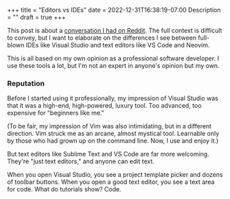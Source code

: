 +++
title = "Editors vs IDEs"
date = 2022-12-31T16:38:19-07:00
Description = ""
draft = true
+++

This post is about a [conversation I had on
Reddit](https://www.reddit.com/r/csharp/comments/yxq6tt/comment/iwqx5b6/?utm_source=share&utm_medium=web2x&context=3).
The full context is difficult to convey, but I want to elaborate on the differences I see
between full-blown IDEs like Visual Studio and text editors like VS Code and Neovim.

This is all based on my own opinion as a professional software developer. I use these
tools a lot, but I'm not an expert in anyone's opinion but my own.

### Reputation

Before I started using it professionally, my impression of Visual Studio was that it was a
high-end, high-powered, luxury tool. Too advanced, too expensive for "beginners like me."

(To be fair, my impression of Vim was also intimidating, but in a different direction. Vim
struck me as an arcane, almost mystical tool. Learnable only by those who had grown up on
the command line. Now, I use and enjoy it.)

But text editors like Sublime Text and VS Code are far more welcoming. They're "just text
editors," and anyone can edit text.

When you open Visual Studio, you see a project template picker and dozens of toolbar
buttons. When you open a good text editor, you see a text area for code. What do tutorials
show? Code.
